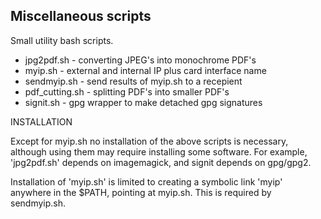 Miscellaneous scripts
---------------------

Small utility bash scripts.
- jpg2pdf.sh     - converting JPEG's into monochrome PDF's
- myip.sh        - external and internal IP plus card interface name
- sendmyip.sh    - send results of myip.sh to a recepient
- pdf_cutting.sh - splitting PDF's into smaller PDF's
- signit.sh      - gpg wrapper to make detached gpg signatures

INSTALLATION

Except for myip.sh no installation of the above scripts is necessary, although using them may require installing some software. For example, 'jpg2pdf.sh' depends on imagemagick, and signit depends on gpg/gpg2.

Installation of 'myip.sh' is limited to creating a symbolic link 'myip' anywhere in the $PATH, pointing at myip.sh. This is required by sendmyip.sh.
